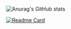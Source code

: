 ![Anurag's GitHub stats](https://github-readme-stats.vercel.app/api?username=mohsinparay&show_icons=true&theme=radical)

[![Readme Card](https://github-readme-stats.vercel.app/api/pin/?username=mohsinparay&repo=github-readme-stats)](https://github.com/mohsinparay/)
